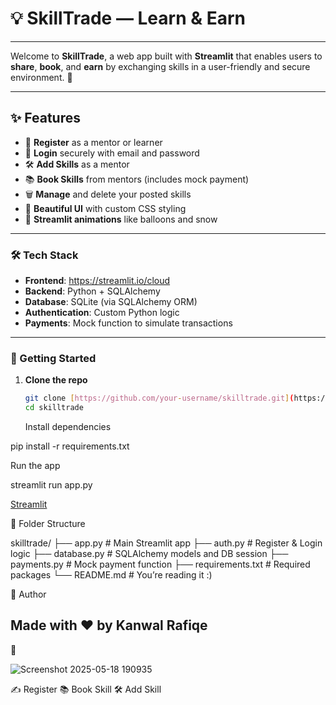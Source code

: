 # 💡 SkillTrade — Learn & Earn

---
Welcome to **SkillTrade**, a web app built with **Streamlit** that enables users to **share**, **book**, and **earn** by exchanging skills in a user-friendly and secure environment. 🚀

---

## ✨ Features

- 📝 **Register** as a mentor or learner
- 🔐 **Login** securely with email and password
- 🛠️ **Add Skills** as a mentor
- 📚 **Book Skills** from mentors (includes mock payment)
- 🗑️ **Manage** and delete your posted skills
- 🎨 **Beautiful UI** with custom CSS styling
- 🎈 **Streamlit animations** like balloons and snow

---

### 🛠️ Tech Stack

- **Frontend**: https://streamlit.io/cloud
- **Backend**: Python + SQLAlchemy
- **Database**: SQLite (via SQLAlchemy ORM)
- **Authentication**: Custom Python logic
- **Payments**: Mock function to simulate transactions

---

### 🚀 Getting Started

1. **Clone the repo**  
   ```bash
   git clone [https://github.com/your-username/skilltrade.git](https://github.com/KanwalRafique/Q-3-Class-9-Assignment/tree/main)
   cd skilltrade
   ```

   Install dependencies

pip install -r requirements.txt

Run the app

streamlit run app.py

[Streamlit](https://kanwalrafique-q-3-class-9-assignment-skillswapapp-o2lhm8.streamlit.app/)

📂 Folder Structure


skilltrade/
├── app.py               # Main Streamlit app
├── auth.py              # Register & Login logic
├── database.py          # SQLAlchemy models and DB session
├── payments.py          # Mock payment function
├── requirements.txt     # Required packages
└── README.md            # You’re reading it :)

👤 Author

## Made with ❤️ by Kanwal Rafiqe

📸 

![Screenshot 2025-05-18 190935](https://github.com/user-attachments/assets/57f9a5bf-8af5-45c6-9026-efb4db94ca2a)

✍️ Register	📚 Book Skill	🛠️ Add Skill


